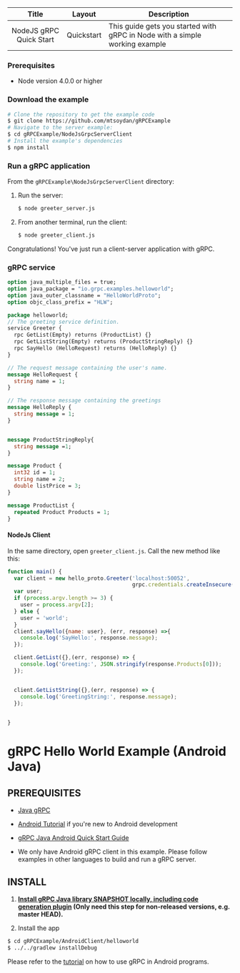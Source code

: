 |          Title          | Layout     | Description                                                                 |
|:-----------------------:|------------|-----------------------------------------------------------------------------|
| NodeJS gRPC Quick Start | Quickstart | This guide gets you started with gRPC in Node with a simple working example |



### Prerequisites

- Node version 4.0.0 or higher


### Download the example



```sh
# Clone the repository to get the example code
$ git clone https://github.com/mtsoydan/gRPCExample
# Navigate to the server example:
$ cd gRPCExample/NodeJsGrpcServerClient
# Install the example's dependencies
$ npm install
```


### Run a gRPC application

From the `gRPCExample\NodeJsGrpcServerClient` directory:

 1. Run the server:

    ```sh
    $ node greeter_server.js
    ```

 2. From another terminal, run the client:

    ```sh
    $ node greeter_client.js
    ```

Congratulations! You've just run a client-server application with gRPC.



### gRPC service

```proto
option java_multiple_files = true;
option java_package = "io.grpc.examples.helloworld";
option java_outer_classname = "HelloWorldProto";
option objc_class_prefix = "HLW";

package helloworld;
// The greeting service definition.
service Greeter {
  rpc GetList(Empty) returns (ProductList) {}
  rpc GetListString(Empty) returns (ProductStringReply) {}
  rpc SayHello (HelloRequest) returns (HelloReply) {}
}

// The request message containing the user's name.
message HelloRequest {
  string name = 1;
}

// The response message containing the greetings
message HelloReply {
  string message = 1;
}


message ProductStringReply{
  string message =1;
}

message Product {
  int32 id = 1;
  string name = 2;
  double listPrice = 3;
}

message ProductList {
  repeated Product Products = 1;
}
```


#### NodeJs Client

In the same directory, open `greeter_client.js`. Call the new method like this:

```js
function main() {
  var client = new hello_proto.Greeter('localhost:50052',
                                       grpc.credentials.createInsecure());
  var user;
  if (process.argv.length >= 3) {
    user = process.argv[2];
  } else {
    user = 'world';
  }
  client.sayHello({name: user}, (err, response) =>{
    console.log('SayHello:', response.message);
  });

  client.GetList({},(err, response) => {
    console.log('Greeting:', JSON.stringify(response.Products[0]));
  });


  client.GetListString({},(err, response) => {
    console.log('GreetingString:', response.message);
  });

  
}
```



gRPC Hello World Example (Android Java)
========================

PREREQUISITES
-------------
- [Java gRPC](https://github.com/grpc/grpc-java)

- [Android Tutorial](https://developer.android.com/training/basics/firstapp/index.html) if you're new to Android development

- [gRPC Java Android Quick Start Guide](https://grpc.io/docs/quickstart/android.html)

- We only have Android gRPC client in this example. Please follow examples in other languages to build and run a gRPC server.

INSTALL
-------

1. **[Install gRPC Java library SNAPSHOT locally, including code generation plugin](../../COMPILING.md) (Only need this step for non-released versions, e.g. master HEAD).**

2. Install the app
```sh
$ cd gRPCExample/AndroidClient/helloworld
$ ../../gradlew installDebug
```

Please refer to the
[tutorial](https://grpc.io/docs/tutorials/basic/android.html) on
how to use gRPC in Android programs.
